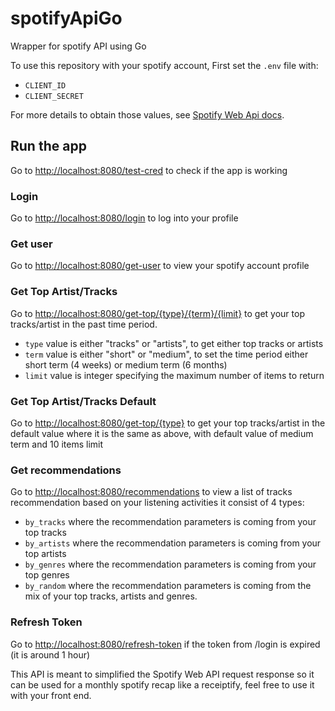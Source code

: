 # spotifyApiGo

Wrapper for spotify API using Go

To use this repository with your spotify account, First set the `.env` file with:

- `CLIENT_ID`
- `CLIENT_SECRET`

For more details to obtain those values, see [Spotify Web Api docs][spotify-api].

## Run the app
Go to [http://localhost:8080/test-cred](http://localhost:8080/test-cred) to check if the app is working

### Login
Go to [http://localhost:8080/login](http://localhost:8080/login) to log into your profile

### Get user
Go to [http://localhost:8080/get-user](http://localhost:8080/get-user) to view your spotify account profile

### Get Top Artist/Tracks 
Go to [http://localhost:8080/get-top/{type}/{term}/{limit}](http://localhost:8080/get-top/{type}/{term}/{limit}) to get your top tracks/artist in the past time period.
- `type` value is either "tracks" or "artists", to get either top tracks or artists
- `term` value is either "short" or "medium", to set the time period either short term (4 weeks) or medium term (6 months)
- `limit` value is integer specifying the maximum number of items to return

### Get Top Artist/Tracks Default
Go to [http://localhost:8080/get-top/{type}](http://localhost:8080/get-user/{type}) to get your top tracks/artist in the default value where it is the same as above, with default value of medium term and 10 items limit

### Get recommendations
Go to [http://localhost:8080/recommendations](http://localhost:8080/recommendations) to view a list of tracks recommendation based on your listening activities it consist of 4 types:
- `by_tracks` where the recommendation parameters is coming from your top tracks
- `by_artists` where the recommendation parameters is coming from your top artists
- `by_genres` where the recommendation parameters is coming from your top genres
- `by_random` where the recommendation parameters is coming from the mix of your top tracks, artists and genres.

### Refresh Token
Go to [http://localhost:8080/refresh-token](http://localhost:8080/refresh-token) if the token from /login is expired (it is around 1 hour)

This API is meant to simplified the Spotify Web API request response so it can be used for a monthly spotify recap like a receiptify, feel free to use it with your front end.

[spotify-api]: https://developer.spotify.com/documentation/web-api/